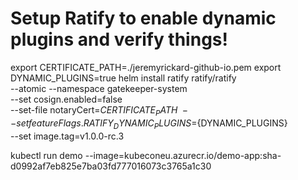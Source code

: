 # Setup Ratify to enable dynamic plugins and verify things!

export CERTIFICATE_PATH=./jeremyrickard-github-io.pem
export DYNAMIC_PLUGINS=true
helm install ratify ratify/ratify \
    --atomic --namespace gatekeeper-system \
    --set cosign.enabled=false \
    --set-file notaryCert=${CERTIFICATE_PATH} \
     --set featureFlags.RATIFY_DYNAMIC_PLUGINS=${DYNAMIC_PLUGINS} \
    --set image.tag=v1.0.0-rc.3


kubectl run demo --image=kubeconeu.azurecr.io/demo-app:sha-d0992af7eb825e7ba03fd777016073c3765a1c30

